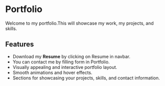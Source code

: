 # Portfolio
Welcome to my portfolio.This will showcase my work, my projects, and skills.
## Features
- Download my **Resume** by clicking on Resume in navbar.
- You can contact me by filling form in Portfolio.
- Visually appealing and interactive portfolio layout.
- Smooth animations and hover effects.
- Sections for showcasing your projects, skills, and contact information.
